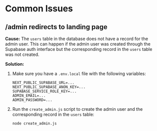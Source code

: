 # Common Issues

## /admin redirects to landing page

**Cause:** The `users` table in the database does not have a record for the admin user. This can happen if the admin user was created through the Supabase auth interface but the corresponding record in the `users` table was not created.

**Solution:**

1.  Make sure you have a `.env.local` file with the following variables:
    ```
    NEXT_PUBLIC_SUPABASE_URL=...
    NEXT_PUBLIC_SUPABASE_ANON_KEY=...
    SUPABASE_SERVICE_ROLE_KEY=...
    ADMIN_EMAIL=...
    ADMIN_PASSWORD=...
    ```
2.  Run the `create_admin.js` script to create the admin user and the corresponding record in the `users` table:
    ```
    node create_admin.js
    ```
